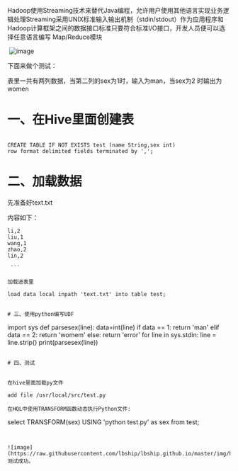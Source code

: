 Hadoop使用Streaming技术来替代Java编程，允许用户使用其他语言实现业务逻辑处理Streaming采用UNIX标准输入输出机制（stdin/stdout）作为应用程序和Hadoop计算框架之间的数据接口标准只要符合标准I/O接口，开发人员便可以选择任意语言编写
Map/Reduce模块

 ![image](https://raw.githubusercontent.com/lbship/lbship.github.io/master/img/hadoop2.6/H1.png)                   

下面来做个测试：

表里一共有两列数据，当第二列的sex为1时，输入为man，当sex为2 时输出为women

# 一、在Hive里面创建表  
```  

CREATE TABLE IF NOT EXISTS test (name String,sex int)
row format delimited fields terminated by ',';  

```  
# 二、加载数据

先准备好text.txt

内容如下：  

```  
li,2
liu,1
wang,1
zhao,2
lin,2  

 ```  

加载进表里
 
load data local inpath 'text.txt' into table test;
  

# 三、使用python编写UDF  

```  

import sys
def parsesex(line):
    data=int(line)
    if data == 1:
        return 'man'
    elif data == 2:
        return 'womem'
    else:
        return 'error'
for line in sys.stdin:
    line = line.strip()
    print(parsesex(line))    
    
```  

# 四、测试
 

在hive里面加载py文件

add file /usr/local/src/test.py

在HQL中使用TRANSFORM函数动态执行Python文件:  

```  
select TRANSFORM(sex) USING 'python test.py' as sex from test;
```  


![image](https://raw.githubusercontent.com/lbship/lbship.github.io/master/img/hadoop2.6/H2.png) 
测试成功。
